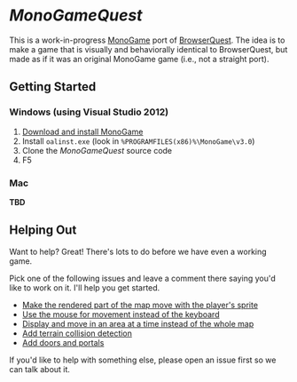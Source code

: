# _MonoGameQuest_

This is a work-in-progress [MonoGame](http://www.monogame.net/) port of [BrowserQuest](http://browserquest.mozilla.org/). The idea is to make a game that is visually and behaviorally identical to BrowserQuest, but made as if it was an original MonoGame game (i.e., not a straight port).

## Getting Started

### Windows (using Visual Studio 2012)
1. [Download and install MonoGame](http://www.monogame.net/downloads)
1. Install `oalinst.exe` (look in `%PROGRAMFILES(x86)%\MonoGame\v3.0`)
1. Clone the _MonoGameQuest_ source code
1. F5

### Mac
**TBD**

## Helping Out

Want to help? Great! There's lots to do before we have even a working game.

Pick one of the following issues and leave a comment there saying you'd like to work on it. I'll help you get started.

- [Make the rendered part of the map move with the player's sprite](https://github.com/half-ogre/monogame-quest/issues/1)
- [Use the mouse for movement instead of the keyboard](https://github.com/half-ogre/monogame-quest/issues/2)
- [Display and move in an area at a time instead of the whole map](https://github.com/half-ogre/monogame-quest/issues/3)
- [Add terrain collision detection](https://github.com/half-ogre/monogame-quest/issues/4)
- [Add doors and portals](https://github.com/half-ogre/monogame-quest/issues/5)

If you'd like to help with something else, please open an issue first so we can talk about it.
